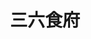 ---
title: "三六食府"
description: "三六食府"
layout: shop
keywords:
  - 美食競賽
  - 台灣美食
  - 美食精選
datePublished: "2025-06-30"
dateModified: "2025-07-06"
city: "台北市"
district: "大安區"
address: "台北市大安區師大路92巷13號"
phone: "0227785899"
geo: "25.022770935500752, 121.52747976160077"
google_map: "https://maps.app.goo.gl/ugsFgGTdWaN53mbb8"
footinder: "https://footinder.com.tw/%E5%8F%B0%E5%8C%97%E5%B8%82%E5%A4%A7%E5%AE%89%E5%8D%80/7857/"
official: "https://www.facebook.com/36kitchen/"
award:
  - name: "500盤"
    year: "2024"
    entries:
      - dishes:
          - "花膠火瞳砂鍋燉土雞"
          - "芝麻脆鱔"
          - "香酥芋泥鴨"

---